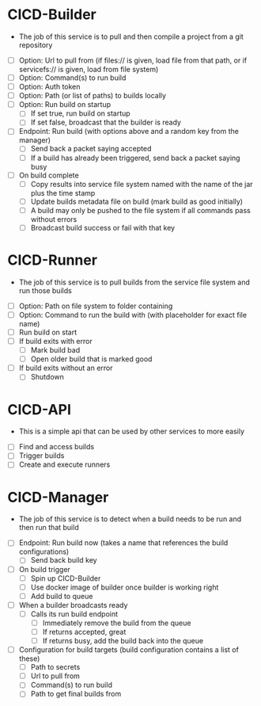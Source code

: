 # CICD-Builder
- The job of this service is to pull and then compile a project from a git repository
- [ ] Option: Url to pull from (if files:// is given, load file from that path, or if servicefs:// is given, load from file system)
- [ ] Option: Command(s) to run build
- [ ] Option: Auth token
- [ ] Option: Path (or list of paths) to builds locally
- [ ] Option: Run build on startup
  - [ ] If set true, run build on startup
  - [ ] If set false, broadcast that the builder is ready
- [ ] Endpoint: Run build (with options above and a random key from the manager)
  - [ ] Send back a packet saying accepted
  - [ ] If a build has already been triggered, send back a packet saying busy
- [ ] On build complete
  - [ ] Copy results into service file system named with the name of the jar plus the time stamp
  - [ ] Update builds metadata file on build (mark build as good initially)
  - [ ] A build may only be pushed to the file system if all commands pass without errors
  - [ ] Broadcast build success or fail with that key

# CICD-Runner
- The job of this service is to pull builds from the service file system and run those builds
- [ ] Option: Path on file system to folder containing 
- [ ] Option: Command to run the build with (with placeholder for exact file name)
- [ ] Run build on start
- [ ] If build exits with error
  - [ ] Mark build bad
  - [ ] Open older build that is marked good
- [ ] If build exits without an error
  - [ ] Shutdown

# CICD-API
- This is a simple api that can be used by other services to more easily
- [ ] Find and access builds
- [ ] Trigger builds
- [ ] Create and execute runners

# CICD-Manager
- The job of this service is to detect when a build needs to be run and then run that build
- [ ] Endpoint: Run build now (takes a name that references the build configurations)
  - [ ] Send back build key
- [ ] On build trigger
  - [ ] Spin up CICD-Builder
  - [ ] Use docker image of builder once builder is working right
  - [ ] Add build to queue
- [ ] When a builder broadcasts ready
  - [ ] Calls its run build endpoint
    - [ ] Immediately remove the build from the queue
    - [ ] If returns accepted, great
    - [ ] If returns busy, add the build back into the queue
- [ ] Configuration for build targets (build configuration contains a list of these)
  - [ ] Path to secrets
  - [ ] Url to pull from
  - [ ] Command(s) to run build
  - [ ] Path to get final builds from